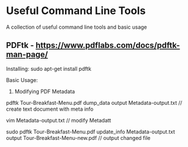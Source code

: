 # Useful Command Line Tools
A collection of useful command line tools and basic usage

## PDFtk - https://www.pdflabs.com/docs/pdftk-man-page/

Installing: sudo apt-get install pdftk 

Basic Usage:

1. Modifying PDF Metadata

pdftk Tour-Breakfast-Menu.pdf dump_data output Metadata-output.txt // create text document with meta info

vim Metadata-output.txt // modify Metadatt

sudo pdftk Tour-Breakfast-Menu.pdf update_info Metadata-output.txt output Tour-Breakfast-Menu-new.pdf // output changed file
